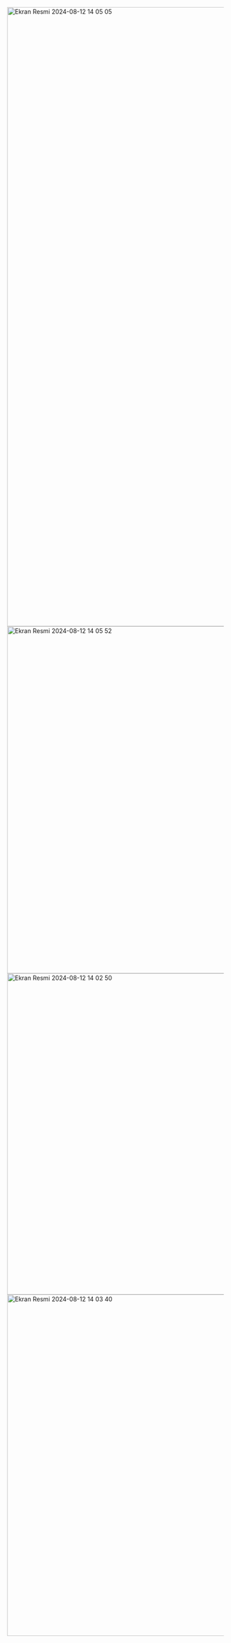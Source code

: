 <img width="1440" alt="Ekran Resmi 2024-08-12 14 05 05" src="https://github.com/user-attachments/assets/163494cf-a3db-46a5-8993-5d2db4063d17">
<img width="807" alt="Ekran Resmi 2024-08-12 14 05 52" src="https://github.com/user-attachments/assets/d415e3dd-468c-4e81-b40b-0110c9f95d11">
<img width="747" alt="Ekran Resmi 2024-08-12 14 02 50" src="https://github.com/user-attachments/assets/0bf0f962-327e-4d41-b4aa-1a2c31f205e4">
<img width="794" alt="Ekran Resmi 2024-08-12 14 03 40" src="https://github.com/user-attachments/assets/506015af-9e7d-45f2-a792-5077c52005c0">
